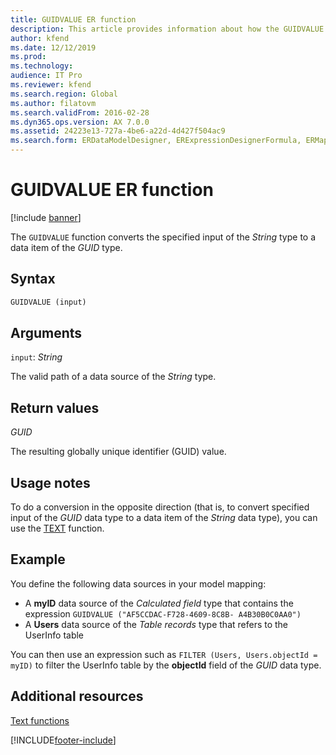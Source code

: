 ```yaml
---
title: GUIDVALUE ER function
description: This article provides information about how the GUIDVALUE Electronic reporting (ER) function is used.
author: kfend
ms.date: 12/12/2019
ms.prod: 
ms.technology: 
audience: IT Pro
ms.reviewer: kfend
ms.search.region: Global
ms.author: filatovm
ms.search.validFrom: 2016-02-28
ms.dyn365.ops.version: AX 7.0.0
ms.assetid: 24223e13-727a-4be6-a22d-4d427f504ac9
ms.search.form: ERDataModelDesigner, ERExpressionDesignerFormula, ERMappedFormatDesigner, ERModelMappingDesigner
---
```


# GUIDVALUE ER function

[!include [banner](../includes/banner.md)]

The `GUIDVALUE` function converts the specified input of the *String* type to a data item of the *GUID* type.

## Syntax

```vb
GUIDVALUE (input)
```

## Arguments

`input`: *String*

The valid path of a data source of the *String* type.

## Return values

*GUID*

The resulting globally unique identifier (GUID) value.

## Usage notes

To do a conversion in the opposite direction (that is, to convert specified input of the *GUID* data type to a data item of the *String* data type), you can use the [TEXT](er-functions-text-text.md) function.

## Example

You define the following data sources in your model mapping:

- A **myID** data source of the *Calculated field* type that contains the expression `GUIDVALUE ("AF5CCDAC-F728-4609-8C8B- A4B30B0C0AA0")`
- A **Users** data source of the *Table records* type that refers to the UserInfo table

You can then use an expression such as `FILTER (Users, Users.objectId = myID)` to filter the UserInfo table by the **objectId** field of the *GUID* data type.

## Additional resources

[Text functions](er-functions-category-text.md)


[!INCLUDE[footer-include](../../../includes/footer-banner.md)]
